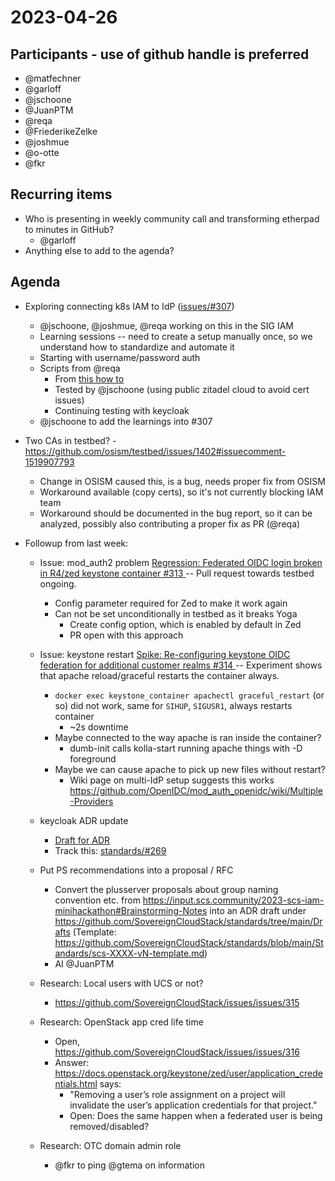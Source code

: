 # 2023-04-26
## Participants - use of github handle is preferred
* @matfechner
* @garloff
* @jschoone
* @JuanPTM
* @reqa
* @FriederikeZelke
* @joshmue
* @o-otte
* @fkr

## Recurring items
* Who is presenting in weekly community call and transforming etherpad to minutes in GitHub?
    * @garloff
* Anything else to add to the agenda?

## Agenda
* Exploring connecting k8s IAM to IdP ([issues/#307](https://github.com/SovereignCloudStack/issues/issues/307))
    * @jschoone, @joshmue, @reqa working on this in the SIG IAM
    * Learning sessions -- need to create a setup manually once, so we understand how to standardize and automate it
    * Starting with username/password auth
    * Scripts from @reqa
        * From [this how to](https://scribe.rip/@charled.breteche/kind-keycloak-securing-kubernetes-api-server-with-oidc-371c5faef902)
        * Tested by @jschoone (using public zitadel cloud to avoid cert issues)
        * Continuing testing with keycloak
    * @jschoone to add the learnings into #307
* Two CAs in testbed? - https://github.com/osism/testbed/issues/1402#issuecomment-1519907793
    * Change in OSISM caused this, is a bug, needs proper fix from OSISM
    * Workaround available (copy certs), so it's not currently blocking IAM team
    * Workaround should be documented in the bug report, so it can be analyzed, possibly also contributing a proper fix as PR (@reqa)

* Followup from last week:
    * Issue: mod_auth2 problem [ Regression: Federated OIDC login broken in R4/zed keystone container #313 ](https://github.com/SovereignCloudStack/issues/issues/313) -- Pull request towards testbed ongoing.
        * Config parameter required for Zed to make it work again
        * Can not be set unconditionally in testbed as it breaks Yoga
            * Create config option, which is enabled by default in Zed
            * PR open with this approach

    * Issue: keystone restart [ Spike: Re-configuring keystone OIDC federation for additional customer realms #314 ](https://github.com/SovereignCloudStack/issues/issues/314) -- Experiment shows that apache reload/graceful restarts the container always.
        * `docker exec keystone_container apachectl graceful_restart` (or so) did not work, same for `SIHUP`, `SIGUSR1`, always restarts container
            * ~2s downtime
        * Maybe connected to the way apache is ran inside the container?
            * dumb-init calls kolla-start running apache things with -D foreground 
        * Maybe we can cause apache to pick up new files without restart?
            * Wiki page on multi-IdP setup suggests this works https://github.com/OpenIDC/mod_auth_openidc/wiki/Multiple-Providers

    * keycloak ADR update
        * [Draft for ADR](https://github.com/SovereignCloudStack/standards/blob/main/Standards/scs-0300-v1-requirements-for-sso-identity-federation.md)
        * Track this: [standards/#269](https://github.com/SovereignCloudStack/standards/issues/269)

    * Put PS recommendations into a proposal / RFC
        * Convert the plusserver proposals about group naming convention etc. from  https://input.scs.community/2023-scs-iam-minihackathon#Brainstorming-Notes into an ADR draft under https://github.com/SovereignCloudStack/standards/tree/main/Drafts (Template: https://github.com/SovereignCloudStack/standards/blob/main/Standards/scs-XXXX-vN-template.md)
        * AI @JuanPTM

    * Research: Local users with UCS or not?
        * https://github.com/SovereignCloudStack/issues/issues/315

    * Research: OpenStack app cred life time
        * Open, https://github.com/SovereignCloudStack/issues/issues/316
        * Answer: https://docs.openstack.org/keystone/zed/user/application_credentials.html says:
            * "Removing a user’s role assignment on a project will invalidate the user’s application credentials for that project."
            * Open: Does the same happen when a federated user is being removed/disabled?

    * Research: OTC domain admin role
        * @fkr to ping @gtema on information

